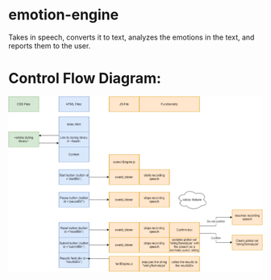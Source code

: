 # emotion-engine
Takes in speech, converts it to text, analyzes the emotions in the text, and reports them to the user.

# Control Flow Diagram:
![control flow diagram](./assets/images/controlFlow_v3.PNG)